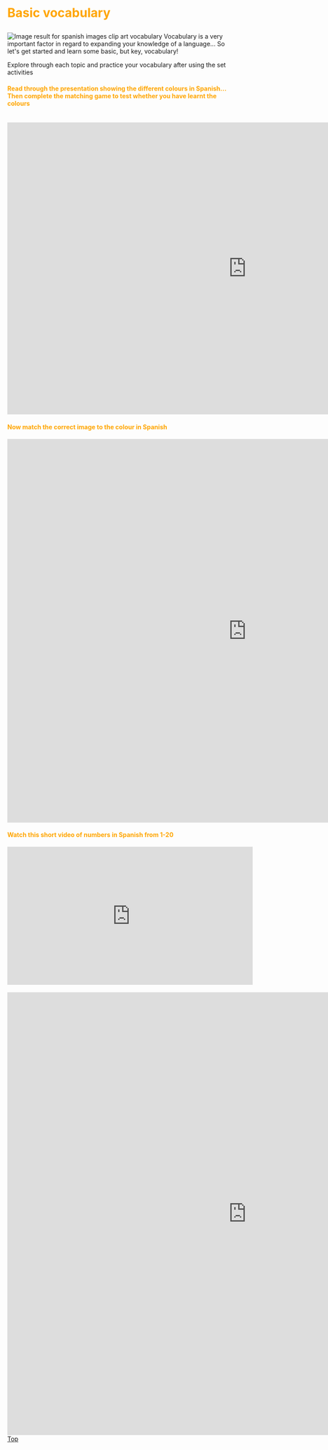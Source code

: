 <h1><p style="color:orange;"> Basic vocabulary</p></h1>
<p></p>
<img class="imgLeft"
src="https://baselang.com/wp-content/uploads/2016/08/spanish-vocabulary.jpg"
alt="Image result for spanish images clip art vocabulary">
Vocabulary is a very important factor in regard to expanding your knowledge of a language... So let's get started and learn some basic, but key, vocabulary!
<p></p>
Explore through each topic and practice your vocabulary after using the set activities
<div style="clear:both;"> </div>
 <h4><p style="color:orange;">Read through the presentation showing the different colours in Spanish... Then complete the matching game to test whether you have learnt the colours</p></h4>
<br>
<iframe src="https://h5p.org/h5p/embed/395898" width="1090" height="666" frameborder="0" allowfullscreen="allowfullscreen"></iframe><script src="https://h5p.org/sites/all/modules/h5p/library/js/h5p-resizer.js" charset="UTF-8"></script>
<br>
 <h4><p style="color:orange;">Now match the correct image to the colour in Spanish</p></h4>
 <iframe src="https://h5p.org/h5p/embed/395914" width="1090" height="875" frameborder="0" allowfullscreen="allowfullscreen"></iframe><script src="https://h5p.org/sites/all/modules/h5p/library/js/h5p-resizer.js" charset="UTF-8"></script>
<br>
<h4><p style="color:orange;">Watch this short video of numbers in Spanish from 1-20</p></h4>
<iframe width="560" height="315" src="https://www.youtube.com/embed/C58QilFeKow" frameborder="0" allow="accelerometer; autoplay; encrypted-media; gyroscope; picture-in-picture" allowfullscreen></iframe>
<br>
<br>
<iframe src="https://h5p.org/h5p/embed/395932" width="1090" height="1010" frameborder="0" allowfullscreen="allowfullscreen"></iframe><script src="https://h5p.org/sites/all/modules/h5p/library/js/h5p-resizer.js" charset="UTF-8"></script>
<br>
<a href="#top">Top</a>
